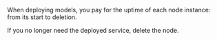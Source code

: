 When deploying models, you pay for the uptime of each node instance: from its start to deletion.

If you no longer need the deployed service, delete the node.